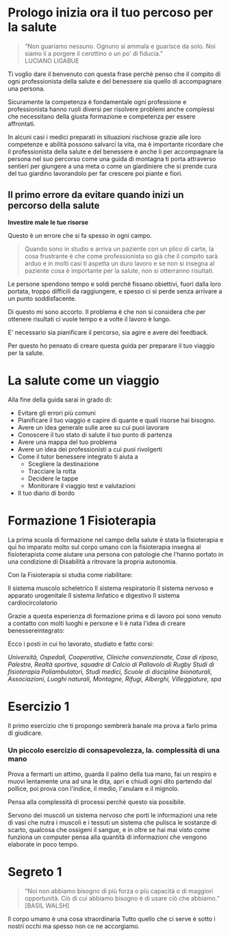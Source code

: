 
# Prologo inizia ora il tuo percoso per la salute

> “Non guariamo nessuno. Ognuno si ammala e guarisce da solo. Noi siamo lí a porgere il cerottino o un po’ di fiducia.”  
LUCIANO LIGABUE

Ti voglio dare il benvenuto con questa frase perchè penso che il compito di ogni professionista della salute e del benessere sia quello di accompagnare una persona.

Sicuramente la competenza è fondamentale ogni professione e professionista hanno ruoli diversi per risolvere problemi anche complessi che necessitano della giusta formazione e competenza per essere affrontati. 

In alcuni casi i medici preparati in situazioni rischiose grazie alle loro competenze e  abilità possono salvarci la vita, ma è importante ricordare che il professionista della salute e del benessere è anche li per accompagnare la persona nel suo percorso come una guida di montagna ti porta attraverso sentieri per giungere a una meta o come un giardiniere che si prende cura del tuo giardino lavorandolo per far crescere poi piante e fiori.


## Il primo errore da evitare  quando inizi un percorso della salute

**Investire male le tue risorse**

Questo è un errore che si fa spesso in ogni campo.

> Quando sono in studio e arriva un paziente con un plico di carte, la cosa frustrante è che come professionista so già che il compito sarà arduo e in molti casi ti aspetta un duro lavoro e se non si insegna al paziente cosa è importante per la salute, non si otterranno risultati.

Le persone spendono tempo e soldi perchè fissano obiettivi, fuori dalla loro portata, troppo difficili da raggiungere, e spesso ci si perde senza arrivare a un punto soddisfacente.

Di questo mi sono accorto. Il problema è che non si considera che per ottenere risultati ci vuole tempo e a volte il lavoro  è lungo. 

E' necessario sia pianificare il percorso, sia agire e avere dei feedback.

Per questo ho pensato di creare questa guida per preparare il tuo viaggio per la salute.

# La salute come un viaggio
    
Alla fine della guida sarai in grado di:

-  Evitare gli errori più comuni 
-  Pianificare il tuo viaggio e capire di quante e quali  risorse hai bisogno.
- Avere un idea generale sulle aree su cui puoi lavorare 
- Conoscere il tuo stato di salute il tuo punto di partenza
- Avere una mappa del tuo problema 
- Avere un idea dei professionisti a cui puoi rivolgerti
- Come il tutor benessere integrato ti aiuta a 
	- Scegliere la destinazione 
	- Tracciare la rotta 
	- Decidere le tappe  
	- Monitorare il viaggio test e valutazioni
- Il tuo diario di bordo


# Formazione 1 Fisioterapia

La prima scuola di  formazione nel campo della salute  è stata la fisioterapia e qui ho imparato molto sul corpo umano con la fisioterapia insegna al fisioterapista come aiutare una persona con patologie che l'hanno portato in una condizione di Disabilità a ritrovare la propria autonomia.

Con la Fisioterapia si studia come riabilitare: 

Il sistema muscolo scheletrico
Il sistema respiratorio
Il sistema nervoso e apparato urogenitale
Il sistema linfatico e digestivo
Il sistema cardiocircolatorio

Grazie a questa esperienza di formazione prima e di lavoro poi sono venuto a contatto con molti luoghi e persone e li è nata l'idea di creare benessereintegrato: 

Ecco i posti in cui ho lavorato, studiato e fatto corsi:

*Università, Ospedali, Cooperative, Cliniche convenzionate, Case di riposo, Palestre, Realtà sportive, squadre di Calcio di Pallavolo di Rugby Studi di fisioterapia Poliambulatori, Studi medici, Scuole di discipline bionaturali, Associazioni, Luoghi naturali, Montagne, Rifugi, Alberghi, Villeggiature,  spa*
  

# Esercizio 1


Il primo esercizio che ti propongo sembrerà banale ma prova a farlo prima di giudicare. 

###  Un piccolo esercizio di consapevolezza, la. complessità di una mano

Prova a fermarti un attimo, guarda il palmo della tua mano, fai un respiro e muovi lentamente una ad una le dita, apri e chiudi ogni dito partendo dal pollice, poi prova con l'indice, il medio, l'anulare e il mignolo.

Pensa alla complessità di processi perchè questo sia possibile.

Servono dei muscoli un sistema nervoso che porti le informazioni una rete di vasi che nutra i muscoli e i tessuti un sistema che pulisca le sostanze di scarto, qualcosa che ossigeni il sangue, e in oltre se hai mai visto come funziona un computer pensa alla quantità di informazioni che vengono elaborate in poco tempo.


# Segreto 1

> “Noi non abbiamo bisogno di più  forza o più capacità o di maggiori  opportunità. Ciò di cui abbiamo bisogno è di usare ciò che abbiamo.”  
[BASIL WALSH]

Il corpo umano è una cosa straordinaria
Tutto quello che ci serve è sotto i nostri occhi ma spesso non ce ne accorgiamo.



<!--stackedit_data:
eyJoaXN0b3J5IjpbMTU3NzQxNzczMiwtNDAwMTgwNzgxXX0=
-->